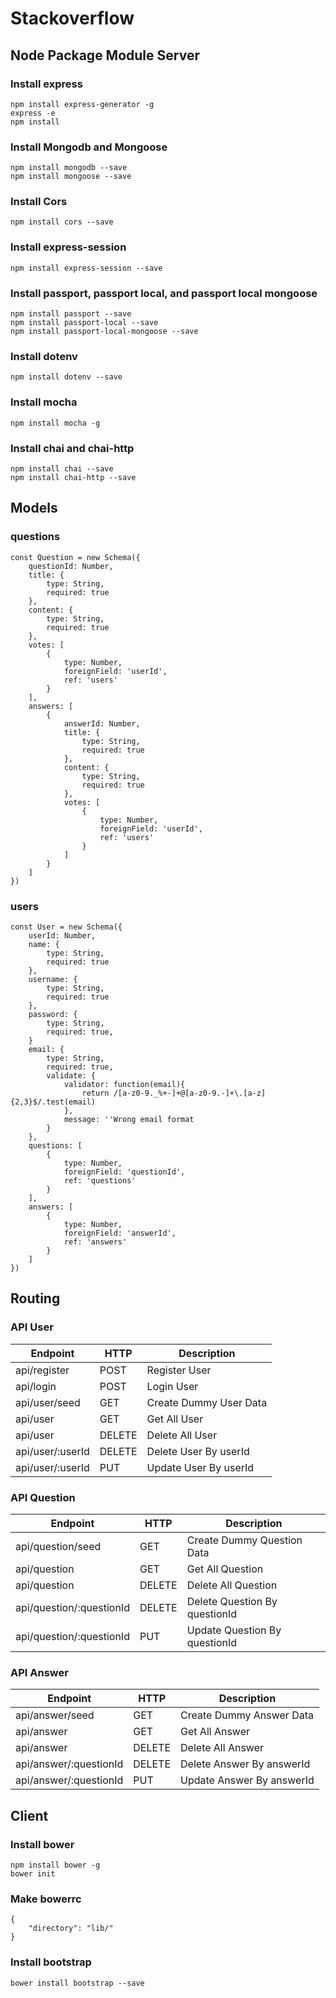 # Stackoverflow

## Node Package Module Server

### Install express

```
npm install express-generator -g
express -e
npm install
```

### Install Mongodb and Mongoose

```
npm install mongodb --save
npm install mongoose --save
```

### Install Cors

```
npm install cors --save 
```

### Install express-session

```
npm install express-session --save
```

### Install passport, passport local, and passport local mongoose

```
npm install passport --save
npm install passport-local --save
npm install passport-local-mongoose --save
```

### Install dotenv

```
npm install dotenv --save
```

### Install mocha

```
npm install mocha -g
```

### Install chai and chai-http

```
npm install chai --save
npm install chai-http --save
```

## Models

### questions

```
const Question = new Schema({
    questionId: Number,
    title: {
        type: String,
        required: true
    },
    content: {
        type: String,
        required: true
    },
    votes: [
        {
            type: Number,
            foreignField: 'userId',
            ref: 'users'
        }
    ],
    answers: [
        {
            answerId: Number,
            title: {
                type: String,
                required: true
            },
            content: {
                type: String,
                required: true
            },
            votes: [
                {
                    type: Number,
                    foreignField: 'userId',
                    ref: 'users'
                }
            ]
        }
    ]
})
```

### users

```
const User = new Schema({
    userId: Number,
    name: {
        type: String,
        required: true
    },
    username: {
        type: String,
        required: true
    },
    password: {
        type: String,
        required: true,
    }
    email: {
        type: String,
        required: true,
        validate: {
            validator: function(email){
                return /[a-z0-9._%+-]+@[a-z0-9.-]+\.[a-z]{2,3}$/.test(email)
            },
            message: ''Wrong email format
        }
    },
    questions: [
        {
            type: Number,
            foreignField: 'questionId',
            ref: 'questions'
        }
    ],
    answers: [
        {
            type: Number,
            foreignField: 'answerId',
            ref: 'answers'
        }
    ]
})
```

## Routing

### API User

| Endpoint          | HTTP      | Description               |
| ----------        | -----     | ------------              |
| api/register      | POST      | Register User             |
| api/login         | POST      | Login User                |
| api/user/seed     | GET       | Create Dummy User Data    |
| api/user          | GET       | Get All User              |
| api/user          | DELETE    | Delete All User           |
| api/user/:userId  | DELETE    | Delete User By userId     |
| api/user/:userId  | PUT       | Update User By userId     |

### API Question

| Endpoint                  | HTTP      | Description                       |
| ----------                | -----     | ------------                      |
| api/question/seed         | GET       | Create Dummy Question Data        |
| api/question              | GET       | Get All Question                  |
| api/question              | DELETE    | Delete All Question               |
| api/question/:questionId  | DELETE    | Delete Question By questionId     |
| api/question/:questionId  | PUT       | Update Question By questionId     |

### API Answer

| Endpoint                  | HTTP      | Description                 |
| ----------                | -----     | ------------                |
| api/answer/seed           | GET       | Create Dummy Answer Data    |
| api/answer                | GET       | Get All Answer              |
| api/answer                | DELETE    | Delete All Answer           |
| api/answer/:questionId    | DELETE    | Delete Answer By answerId   |
| api/answer/:questionId    | PUT       | Update Answer By answerId   |

## Client

### Install bower

```
npm install bower -g
bower init
```

### Make bowerrc

```
{
    "directory": "lib/"
}
```

### Install bootstrap

```
bower install bootstrap --save
```
